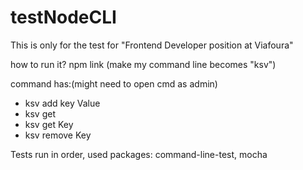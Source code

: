 # testNodeCLI
This is only for the test for "Frontend Developer position at Viafoura"

how to run it?
npm link (make my command line becomes "ksv")

command has:(might need to open cmd as admin)
- ksv add key Value
- ksv get
- ksv get Key
- ksv remove Key

Tests run in order, used packages: command-line-test, mocha
